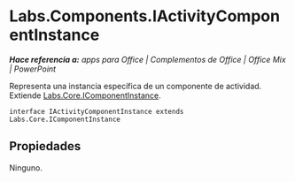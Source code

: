
# <a name="labs.components.iactivitycomponentinstance"></a>Labs.Components.IActivityComponentInstance

 _**Hace referencia a:** apps para Office | Complementos de Office | Office Mix | PowerPoint_

Representa una instancia específica de un componente de actividad. Extiende [Labs.Core.IComponentInstance](../../reference/office-mix/labs.core.icomponentinstance.md).

```
interface IActivityComponentInstance extends Labs.Core.IComponentInstance
```


## <a name="properties"></a>Propiedades

Ninguno.

